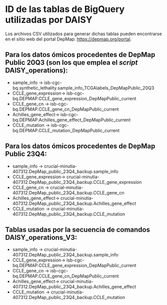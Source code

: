 # ID de las tablas de BigQuery utilizadas por DAISY
Los archivos CSV utilizados para generar dichas tablas pueden encontrarse en el sitio web del portal DepMap: https://depmap.org/portal.
## Para los datos ómicos procedentes de DepMap Public 20Q3 (son los que emplea el *script* DAISY_operations):
* sample_info -> isb-cgc-bq.synthetic_lethality.sample_info_TCGAlabels_DepMapPublic_20Q3
* CCLE_gene_expression-> isb-cgc-bq.DEPMAP.CCLE_gene_expression_DepMapPublic_current
* CCLE_gene_cn -> isb-cgc-bq.DEPMAP.CCLE_gene_cn_DepMapPublic_current
* Achilles_gene_effect-> isb-cgc-bq.DEPMAP.Achilles_gene_effect_DepMapPublic_current
* CCLE_mutation -> isb-cgc-bq.DEPMAP.CCLE_mutation_DepMapPublic_current
## Para los datos ómicos procedentes de DepMap Public 23Q4:
* sample_info -> crucial-minutia-407312.DepMap_public_23Q4_backup.sample_info
* CCLE_gene_expression-> crucial-minutia-407312.DepMap_public_23Q4_backup.CCLE_gene_expression
* CCLE_gene_cn -> crucial-minutia-407312.DepMap_public_23Q4_backup.CCLE_gene_cn
* Achilles_gene_effect-> crucial-minutia-407312.DepMap_public_23Q4_backup.Achilles_gene_effect
* CCLE_mutation -> crucial-minutia-407312.DepMap_public_23Q4_backup.CCLE_mutation
## Tablas usadas por la secuencia de comandos DAISY_operations_V3:
* sample_info -> crucial-minutia-407312.DepMap_public_23Q4_backup.sample_info
* CCLE_gene_expression-> isb-cgc-bq.DEPMAP.CCLE_gene_expression_DepMapPublic_current
* CCLE_gene_cn -> isb-cgc-bq.DEPMAP.CCLE_gene_cn_DepMapPublic_current
* Achilles_gene_effect-> crucial-minutia-407312.DepMap_public_23Q4_backup.Achilles_gene_effect
* CCLE_mutation -> crucial-minutia-407312.DepMap_public_23Q4_backup.CCLE_mutation

